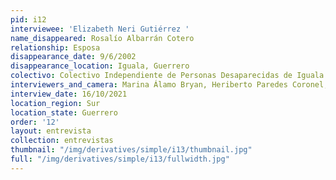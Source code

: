 ```yaml
---
pid: i12
interviewee: 'Elizabeth Neri Gutiérrez '
name_disappeared: Rosalío Albarrán Cotero
relationship: Esposa
disappearance_date: 9/6/2002
disappearance_location: Iguala, Guerrero
colectivo: Colectivo Independiente de Personas Desaparecidas de Iguala
interviewers_and_camera: Marina Álamo Bryan, Heriberto Paredes Coronel, Rodrigo Caballero
interview_date: 16/10/2021
location_region: Sur
location_state: Guerrero
order: '12'
layout: entrevista
collection: entrevistas
thumbnail: "/img/derivatives/simple/i13/thumbnail.jpg"
full: "/img/derivatives/simple/i13/fullwidth.jpg"
---
```

